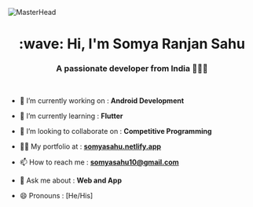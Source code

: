 ![MasterHead](https://i.postimg.cc/rw6bS3Yf/Purple-and-Black-Fitness-Coaching-Linked-In-Banner.png)

<!-- <h1 align="center"><img src="https://raw.githubusercontent.com/MartinHeinz/MartinHeinz/master/wave.gif" width="30px"> Hi,  I'm Somya Ranjan Sahu</h1> -->
<h1 align="center">:wave: Hi,  I'm Somya Ranjan Sahu</h1>
<h3 align="center">A passionate developer from India 👨🏽‍💻</h3>

<br>

- 🔭 I’m currently working on : **Android Development**

- 🌱 I’m currently learning : **Flutter**

- 👯 I’m looking to collaborate on : **Competitive Programming**

- 👨‍💻 My portfolio at : **[somyasahu.netlify.app](https://somyasahu.netlify.app/)**

- 📫 How to reach me : **somyasahu10@gmail.com**

- 💬 Ask me about : **Web and App**

- 😄 Pronouns : [He/His]
